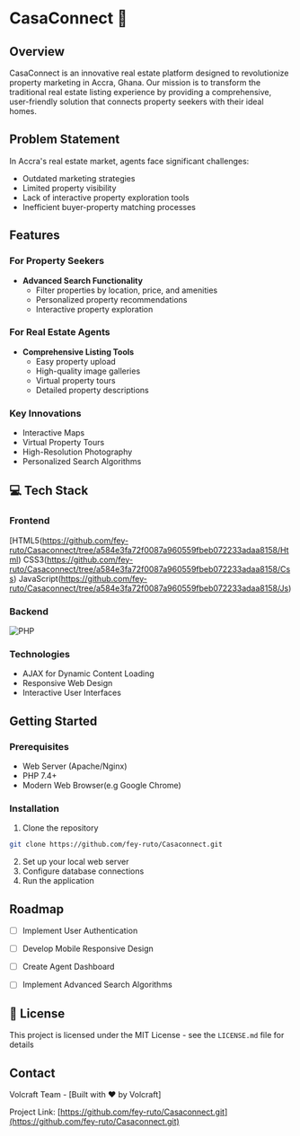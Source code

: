 # CasaConnect 🏡

## Overview

CasaConnect is an innovative real estate platform designed to revolutionize property marketing in Accra, Ghana. Our mission is to transform the traditional real estate listing experience by providing a comprehensive, user-friendly solution that connects property seekers with their ideal homes.

## Problem Statement

In Accra's real estate market, agents face significant challenges:
- Outdated marketing strategies
- Limited property visibility
- Lack of interactive property exploration tools
- Inefficient buyer-property matching processes

## Features

### For Property Seekers
- **Advanced Search Functionality**
  - Filter properties by location, price, and amenities
  - Personalized property recommendations
  - Interactive property exploration

### For Real Estate Agents
- **Comprehensive Listing Tools**
  - Easy property upload
  - High-quality image galleries
  - Virtual property tours
  - Detailed property descriptions

### Key Innovations
- Interactive Maps
- Virtual Property Tours
- High-Resolution Photography
- Personalized Search Algorithms

## 💻 Tech Stack

### Frontend
[HTML5(https://github.com/fey-ruto/Casaconnect/tree/a584e3fa72f0087a960559fbeb072233adaa8158/Html)
CSS3(https://github.com/fey-ruto/Casaconnect/tree/a584e3fa72f0087a960559fbeb072233adaa8158/Css)
JavaScript(https://github.com/fey-ruto/Casaconnect/tree/a584e3fa72f0087a960559fbeb072233adaa8158/Js)

### Backend
![PHP](https://github.com/fey-ruto/Casaconnect/tree/a584e3fa72f0087a960559fbeb072233adaa8158/Actions)

### Technologies
- AJAX for Dynamic Content Loading
- Responsive Web Design
- Interactive User Interfaces

## Getting Started

### Prerequisites
- Web Server (Apache/Nginx)
- PHP 7.4+
- Modern Web Browser(e.g Google Chrome)

### Installation

1. Clone the repository
```bash
git clone https://github.com/fey-ruto/Casaconnect.git
```

2. Set up your local web server
3. Configure database connections
4. Run the application

## Roadmap
- [ ] Implement User Authentication
- [ ] Develop Mobile Responsive Design
- [ ] Create Agent Dashboard
- [ ] Implement Advanced Search Algorithms


## 📜 License

This project is licensed under the MIT License - see the `LICENSE.md` file for details

## Contact

Volcraft Team - [Built with ❤️ by Volcraft]

Project Link: [https://github.com/fey-ruto/Casaconnect.git](https://github.com/fey-ruto/Casaconnect.git)

